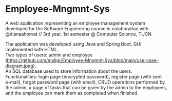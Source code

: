 # Employee-Mngmnt-Sys
A web application representing an employee management system developed for the Software Engineering course in colaboration with @dianaahorvat // 3rd year, 1st semester @ Computer Science, TUCN 

The application was developed using Java and Spring Boot. GUI implemented with HTML. <br>
Two types of users: admin and employee (https://github.com/mxligr/Employee-Mngmnt-Sys/blob/main/use-case-diagram.jpeg). <br>
An SQL database used to store information about the users. <br>
Functionalities: login page (encrypted password), register page (with sent e-mail), forgot password page (with email), CRUD operations performed by the admin, a page of tasks that can be given by the admin to the employees, and the employee can mark them as completed when finished.
